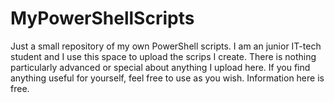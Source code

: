 # MyPowerShellScripts
Just a small repository of my own PowerShell scripts.
I am an junior IT-tech student and I use this space to upload the scrips I create. There is nothing particularly advanced or special about anything I upload here.
If you find anything useful for yourself, feel free to use as you wish. Information here is free.
